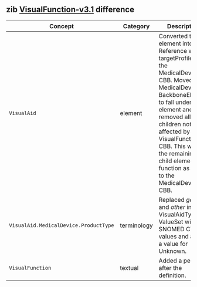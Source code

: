 ## zib [VisualFunction-v3.1](https://zibs.nl/wiki/VisualFunction-v3.1(2020EN)) difference

| Concept         | Category          | Description                             | 
|-----------------|-------------------|-----------------------------------------|
|`VisualAid` | element | Converted the element into a Reference with a targetProfile to the MedicalDevice CBB. Moved the MedicalDevice BackboneElement to fall under this element and removed all children not affected by the VisualFunction CBB. This way, the remaining child elements function as a diff to the MedicalDevice CBB. |
|`VisualAid.MedicalDevice.ProductType` | terminology | Replaced *geen* and *other* in VisualAidType ValueSet with SNOMED CT values and added a value for Unknown.  |
|`VisualFunction` | textual | Added a period after the definition. |